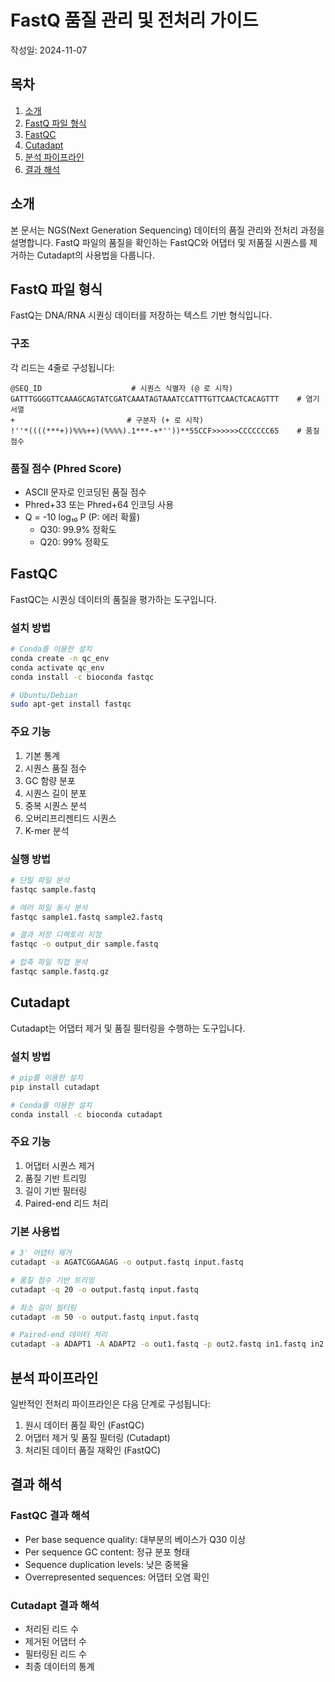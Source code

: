 # FastQ 품질 관리 및 전처리 가이드
작성일: 2024-11-07

## 목차
1. [소개](#소개)
2. [FastQ 파일 형식](#fastq-파일-형식)
3. [FastQC](#fastqc)
4. [Cutadapt](#cutadapt)
5. [분석 파이프라인](#분석-파이프라인)
6. [결과 해석](#결과-해석)

## 소개
본 문서는 NGS(Next Generation Sequencing) 데이터의 품질 관리와 전처리 과정을 설명합니다. FastQ 파일의 품질을 확인하는 FastQC와 어댑터 및 저품질 시퀀스를 제거하는 Cutadapt의 사용법을 다룹니다.

## FastQ 파일 형식
FastQ는 DNA/RNA 시퀀싱 데이터를 저장하는 텍스트 기반 형식입니다.

### 구조
각 리드는 4줄로 구성됩니다:
```
@SEQ_ID                    # 시퀀스 식별자 (@ 로 시작)
GATTTGGGGTTCAAAGCAGTATCGATCAAATAGTAAATCCATTTGTTCAACTCACAGTTT    # 염기서열
+                         # 구분자 (+ 로 시작)
!''*((((***+))%%%++)(%%%%).1***-+*''))**55CCF>>>>>>CCCCCCC65    # 품질 점수
```

### 품질 점수 (Phred Score)
- ASCII 문자로 인코딩된 품질 점수
- Phred+33 또는 Phred+64 인코딩 사용
- Q = -10 log₁₀ P (P: 에러 확률)
  - Q30: 99.9% 정확도
  - Q20: 99% 정확도

## FastQC
FastQC는 시퀀싱 데이터의 품질을 평가하는 도구입니다.

### 설치 방법
```bash
# Conda를 이용한 설치
conda create -n qc_env
conda activate qc_env
conda install -c bioconda fastqc

# Ubuntu/Debian
sudo apt-get install fastqc
```

### 주요 기능
1. 기본 통계
2. 시퀀스 품질 점수
3. GC 함량 분포
4. 시퀀스 길이 분포
5. 중복 시퀀스 분석
6. 오버리프리젠티드 시퀀스
7. K-mer 분석

### 실행 방법
```bash
# 단일 파일 분석
fastqc sample.fastq

# 여러 파일 동시 분석
fastqc sample1.fastq sample2.fastq

# 결과 저장 디렉토리 지정
fastqc -o output_dir sample.fastq

# 압축 파일 직접 분석
fastqc sample.fastq.gz
```

## Cutadapt
Cutadapt는 어댑터 제거 및 품질 필터링을 수행하는 도구입니다.

### 설치 방법
```bash
# pip를 이용한 설치
pip install cutadapt

# Conda를 이용한 설치
conda install -c bioconda cutadapt
```

### 주요 기능
1. 어댑터 시퀀스 제거
2. 품질 기반 트리밍
3. 길이 기반 필터링
4. Paired-end 리드 처리

### 기본 사용법
```bash
# 3' 어댑터 제거
cutadapt -a AGATCGGAAGAG -o output.fastq input.fastq

# 품질 점수 기반 트리밍
cutadapt -q 20 -o output.fastq input.fastq

# 최소 길이 필터링
cutadapt -m 50 -o output.fastq input.fastq

# Paired-end 데이터 처리
cutadapt -a ADAPT1 -A ADAPT2 -o out1.fastq -p out2.fastq in1.fastq in2.fastq
```

## 분석 파이프라인
일반적인 전처리 파이프라인은 다음 단계로 구성됩니다:

1. 원시 데이터 품질 확인 (FastQC)
2. 어댑터 제거 및 품질 필터링 (Cutadapt)
3. 처리된 데이터 품질 재확인 (FastQC)

## 결과 해석

### FastQC 결과 해석
- Per base sequence quality: 대부분의 베이스가 Q30 이상
- Per sequence GC content: 정규 분포 형태
- Sequence duplication levels: 낮은 중복율
- Overrepresented sequences: 어댑터 오염 확인

### Cutadapt 결과 해석
- 처리된 리드 수
- 제거된 어댑터 수
- 필터링된 리드 수
- 최종 데이터의 통계